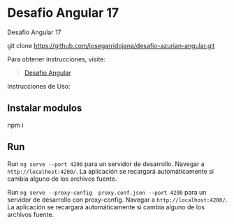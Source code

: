 # Desafio Angular 17 

Desafio Angular 17 

 git clone https://github.com/josegarridojana/desafio-azurian-angular.git



Para obtener instrucciones, visite:
> [Desafio Angular](https://github.com/josegarridojana/desafio-azurian-angular)

Instrucciones de Uso:

## Instalar modulos
npm i

## Run
Run `ng serve --port 4200` para un servidor de desarrollo. Navegar a `http://localhost:4200/`. La aplicación se recargará automáticamente si cambia alguno de los archivos fuente.

Run `ng serve --proxy-config  proxy.conf.json --port 4200` para un servidor de desarrollo con proxy-config. Navegar a `http://localhost:4200/`. La aplicación se recargará automáticamente si cambia alguno de los archivos fuente.
